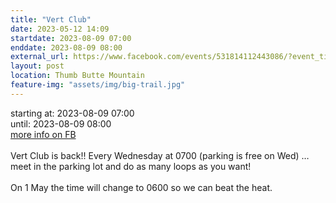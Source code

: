 ```yaml
---
title: "Vert Club"
date: 2023-05-12 14:09
startdate: 2023-08-09 07:00
enddate: 2023-08-09 08:00
external_url: https://www.facebook.com/events/531814112443086/?event_time_id=531814145776416
layout: post
location: Thumb Butte Mountain
feature-img: "assets/img/big-trail.jpg"
---
```


starting at: 2023-08-09 07:00<br>until: 2023-08-09 08:00<br><a href="https://www.facebook.com/events/531814112443086/?event_time_id=531814145776416">more info on FB</a><br><br>Vert Club is back!! Every Wednesday at 0700 (parking is free on Wed) … meet in the parking lot and do as many loops as you want!<br>
  <br>
  On 1 May the time will change to 0600 so we can beat the heat.<br>
  <br>
  
